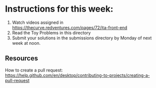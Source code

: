 # Instructions for this week:

1. Watch videos assigned in https://thecurve.redventures.com/pages/72/ita-front-end
2. Read the Toy Problems in this directory 
3. Submit your solutions in the submissions directory by Monday of next week at noon.

## Resources
How to create a pull request: https://help.github.com/en/desktop/contributing-to-projects/creating-a-pull-request
